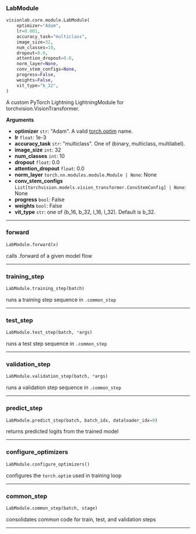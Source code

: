 ### LabModule


```python
visionlab.core.module.LabModule(
    optimizer="Adam",
    lr=0.001,
    accuracy_task="multiclass",
    image_size=32,
    num_classes=10,
    dropout=0.0,
    attention_dropout=0.0,
    norm_layer=None,
    conv_stem_configs=None,
    progress=False,
    weights=False,
    vit_type="b_32",
)
```


A custom PyTorch Lightning LightningModule for torchvision.VisionTransformer.

__Arguments__

- __optimizer__ `str`: "Adam". A valid [torch.optim](https://pytorch.org/docs/stable/optim.html) name.
- __lr__ `float`: 1e-3
- __accuracy_task__ `str`: "multiclass". One of (binary, multiclass, multilabel).
- __image_size__ `int`: 32
- __num_classes__ `int`: 10
- __dropout__ `float`: 0.0
- __attention_dropout__ `float`: 0.0
- __norm_layer__ `torch.nn.modules.module.Module | None`: None
- __conv_stem_configs__ `List[torchvision.models.vision_transformer.ConvStemConfig] | None`: None
- __progress__ `bool`: False
- __weights__ `bool`: False
- __vit_type__ `str`: one of (b_16, b_32, l_16, l_32). Default is b_32.


----

### forward


```python
LabModule.forward(x)
```


calls .forward of a given model flow


----

### training_step


```python
LabModule.training_step(batch)
```


runs a training step sequence in ``.common_step``


----

### test_step


```python
LabModule.test_step(batch, *args)
```


runs a test step sequence in ``.common_step``


----

### validation_step


```python
LabModule.validation_step(batch, *args)
```


runs a validation step sequence in ``.common_step``


----

### predict_step


```python
LabModule.predict_step(batch, batch_idx, dataloader_idx=0)
```


returns predicted logits from the trained model


----

### configure_optimizers


```python
LabModule.configure_optimizers()
```


configures the ``torch.optim`` used in training loop


----

### common_step


```python
LabModule.common_step(batch, stage)
```


consolidates common code for train, test, and validation steps


----
